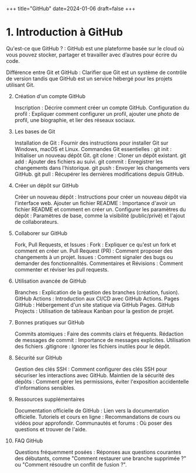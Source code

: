 +++
title="GitHub"
date=2024-01-06
draft=false
+++

# 1. Introduction à GitHub

Qu'est-ce que GitHub ? : GitHub est une plateforme basée sur le cloud où vous pouvez stocker, partager et travailler avec d’autres pour écrire du code.

Différence entre Git et GitHub : Clarifier que Git est un système de contrôle de version tandis que GitHub est un service hébergé pour les projets utilisant Git.

2. Création d'un compte GitHub

    Inscription : Décrire comment créer un compte GitHub.
    Configuration du profil : Expliquer comment configurer un profil, ajouter une photo de profil, une biographie, et lier des réseaux sociaux.

3. Les bases de Git

    Installation de Git : Fournir des instructions pour installer Git sur Windows, macOS et Linux.
    Commandes Git essentielles :
        git init : Initialiser un nouveau dépôt Git.
        git clone : Cloner un dépôt existant.
        git add : Ajouter des fichiers au suivi.
        git commit : Enregistrer les changements dans l'historique.
        git push : Envoyer les changements vers GitHub.
        git pull : Récupérer les dernières modifications depuis GitHub.

4. Créer un dépôt sur GitHub

    Créer un nouveau dépôt : Instructions pour créer un nouveau dépôt via l'interface web.
    Ajouter un fichier README : Importance d'avoir un fichier README et comment en créer un.
    Configurer les paramètres du dépôt : Paramètres de base, comme la visibilité (public/privé) et l'ajout de collaborateurs.

5. Collaborer sur GitHub

    Fork, Pull Requests, et Issues :
        Fork : Expliquer ce qu'est un fork et comment en créer un.
        Pull Request (PR) : Comment proposer des changements à un projet.
        Issues : Comment signaler des bugs ou demander des fonctionnalités.
    Commentaires et Révisions : Comment commenter et réviser les pull requests.

6. Utilisation avancée de GitHub

    Branches : Explication de la gestion des branches (création, fusion).
    GitHub Actions : Introduction aux CI/CD avec GitHub Actions.
    Pages GitHub : Hébergement d'un site statique via GitHub Pages.
    GitHub Projects : Utilisation de tableaux Kanban pour la gestion de projet.

7. Bonnes pratiques sur GitHub

    Commits atomiques : Faire des commits clairs et fréquents.
    Rédaction de messages de commit : Importance de messages explicites.
    Utilisation des fichiers .gitignore : Ignorer les fichiers inutiles pour le dépôt.

8. Sécurité sur GitHub

    Gestion des clés SSH : Comment configurer des clés SSH pour sécuriser les interactions avec GitHub.
    Maintien de la sécurité des dépôts : Comment gérer les permissions, éviter l'exposition accidentelle d'informations sensibles.

9. Ressources supplémentaires

    Documentation officielle de GitHub : Lien vers la documentation officielle.
    Tutoriels et cours en ligne : Recommandations de cours ou vidéos pour approfondir.
    Communautés et forums : Où poser des questions et trouver de l'aide.

10. FAQ GitHub

    Questions fréquemment posées : Réponses aux questions courantes des débutants, comme "Comment restaurer une branche supprimée ?" ou "Comment résoudre un conflit de fusion ?".